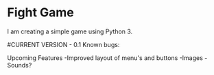 # Fight Game
I am creating a simple game using Python 3.

#CURRENT VERSION - 0.1
Known bugs:

Upcoming Features
-Improved layout of menu's and buttons
-Images
-Sounds?
